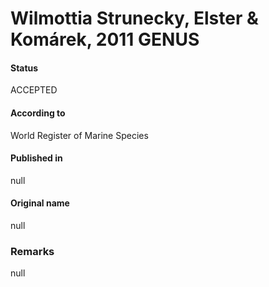 Wilmottia Strunecky, Elster & Komárek, 2011 GENUS
=======

#### Status
ACCEPTED

#### According to
World Register of Marine Species

#### Published in
null

#### Original name
null

### Remarks
null